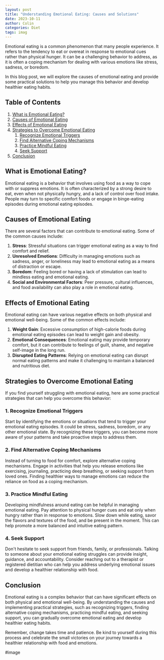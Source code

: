 ```yaml
---
layout: post
title: "Understanding Emotional Eating: Causes and Solutions"
date: 2023-10-11
author: Colin
categories: Diet
tags: imag
---
```


Emotional eating is a common phenomenon that many people experience. It refers to the tendency to eat or overeat in response to emotional cues rather than physical hunger. It can be a challenging behavior to address, as it is often a coping mechanism for dealing with various emotions like stress, sadness, or boredom.

In this blog post, we will explore the causes of emotional eating and provide some practical solutions to help you manage this behavior and develop healthier eating habits.

## Table of Contents

1. [What is Emotional Eating?](#what-is-emotional-eating)
2. [Causes of Emotional Eating](#causes-of-emotional-eating)
3. [Effects of Emotional Eating](#effects-of-emotional-eating)
4. [Strategies to Overcome Emotional Eating](#strategies-to-overcome-emotional-eating)
   1. [Recognize Emotional Triggers](#recognize-emotional-triggers)
   2. [Find Alternative Coping Mechanisms](#find-alternative-coping-mechanisms)
   3. [Practice Mindful Eating](#practice-mindful-eating)
   4. [Seek Support](#seek-support)
5. [Conclusion](#conclusion)

## What is Emotional Eating?

Emotional eating is a behavior that involves using food as a way to cope with or suppress emotions. It is often characterized by a strong desire to eat, even when not physically hungry, and a lack of control over food intake. People may turn to specific comfort foods or engage in binge-eating episodes during emotional eating episodes.

## Causes of Emotional Eating

There are several factors that can contribute to emotional eating. Some of the common causes include:

1. **Stress**: Stressful situations can trigger emotional eating as a way to find comfort and relief.
2. **Unresolved Emotions**: Difficulty in managing emotions such as sadness, anger, or loneliness may lead to emotional eating as a means of distraction or escape.
3. **Boredom**: Feeling bored or having a lack of stimulation can lead to mindless eating and emotional eating.
4. **Social and Environmental Factors**: Peer pressure, cultural influences, and food availability can also play a role in emotional eating.

## Effects of Emotional Eating

Emotional eating can have various negative effects on both physical and emotional well-being. Some of the common effects include:

1. **Weight Gain**: Excessive consumption of high-calorie foods during emotional eating episodes can lead to weight gain and obesity.
2. **Emotional Consequences**: Emotional eating may provide temporary comfort, but it can contribute to feelings of guilt, shame, and negative self-image in the long run.
3. **Disrupted Eating Patterns**: Relying on emotional eating can disrupt normal eating patterns and make it challenging to maintain a balanced and nutritious diet.

## Strategies to Overcome Emotional Eating

If you find yourself struggling with emotional eating, here are some practical strategies that can help you overcome this behavior:

### **1. Recognize Emotional Triggers**

Start by identifying the emotions or situations that tend to trigger your emotional eating episodes. It could be stress, sadness, boredom, or any other emotional state. By recognizing these triggers, you can become more aware of your patterns and take proactive steps to address them.

### **2. Find Alternative Coping Mechanisms**

Instead of turning to food for comfort, explore alternative coping mechanisms. Engage in activities that help you release emotions like exercising, journaling, practicing deep breathing, or seeking support from loved ones. Finding healthier ways to manage emotions can reduce the reliance on food as a coping mechanism.

### **3. Practice Mindful Eating**

Developing mindfulness around eating can be helpful in managing emotional eating. Pay attention to physical hunger cues and eat only when hungry rather than in response to emotions. Slow down while eating, savor the flavors and textures of the food, and be present in the moment. This can help promote a more balanced and intuitive eating pattern.

### **4. Seek Support**

Don't hesitate to seek support from friends, family, or professionals. Talking to someone about your emotional eating struggles can provide insight, guidance, and accountability. Consider reaching out to a therapist or registered dietitian who can help you address underlying emotional issues and develop a healthier relationship with food.

## Conclusion

Emotional eating is a complex behavior that can have significant effects on both physical and emotional well-being. By understanding the causes and implementing practical strategies, such as recognizing triggers, finding alternative coping mechanisms, practicing mindful eating, and seeking support, you can gradually overcome emotional eating and develop healthier eating habits.

Remember, change takes time and patience. Be kind to yourself during this process and celebrate the small victories on your journey towards a healthier relationship with food and emotions.

#image